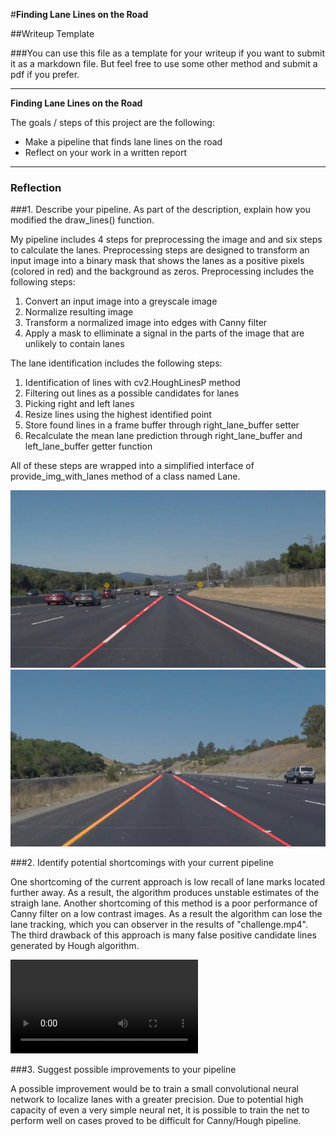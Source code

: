 #**Finding Lane Lines on the Road** 

##Writeup Template

###You can use this file as a template for your writeup if you want to submit it as a markdown file. But feel free to use some other method and submit a pdf if you prefer.

---

**Finding Lane Lines on the Road**

The goals / steps of this project are the following:
* Make a pipeline that finds lane lines on the road
* Reflect on your work in a written report


[//]: # (Image References)

[image1]: ./examples/grayscale.jpg "Grayscale"
[image2]: ./test_images_output/solidWhiteCurve.jpg "RightCurve"
[image3]: ./test_images_output/solidYellowCurve.jpg "LeftCurve"
[video1]: ./test_videos_output/challenge.mp4 "Challenge Videos"

---

### Reflection

###1. Describe your pipeline. As part of the description, explain how you modified the draw_lines() function.

My pipeline includes 4 steps for preprocessing the image and and six steps to calculate the lanes. Preprocessing steps are designed to transform an input image into a binary mask that shows the lanes as a positive pixels (colored in red) and the background as zeros. Preprocessing includes the following steps:
1. Convert an input image into a greyscale image
2. Normalize resulting image
3. Transform a normalized image into edges with Canny filter
4. Apply a mask to elliminate a signal in the parts of the image that are unlikely to contain lanes

The lane identification includes the following steps:
1. Identification of lines with cv2.HoughLinesP method
2. Filtering out lines as a possible candidates for lanes
3. Picking right and left lanes
4. Resize lines using the highest identified point
5. Store found lines in a frame buffer through right_lane_buffer setter
6. Recalculate the mean lane prediction through right_lane_buffer and left_lane_buffer getter function

All of these steps are wrapped into a simplified interface of provide_img_with_lanes method of a class named Lane. 

![Right curve][image2]
![Left curve][image3]


###2. Identify potential shortcomings with your current pipeline


One shortcoming of the current approach is low recall of lane marks located further away. As a result, the algorithm produces unstable estimates of the straigh lane. Another shortcoming of this method is a poor performance of Canny filter on a low contrast images. As a result the algorithm can lose the lane tracking, which you can observer in the results of "challenge.mp4". The third drawback of this approach is many false positive candidate lines generated by Hough algorithm.

![Challenge Videos][video1]


###3. Suggest possible improvements to your pipeline

A possible improvement would be to train a small convolutional neural network to localize lanes with a greater precision. Due to potential high capacity of even a very simple neural net, it is possible to train the net to perform well on cases proved to be difficult for Canny/Hough pipeline.
